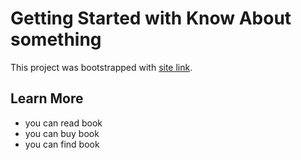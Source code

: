 # Getting Started with Know About something

This project was bootstrapped with [site link](https://wizardly-torvalds-d1cb83.netlify.app/).

## Learn More 

* you can read book
* you can buy book
* you can find book
